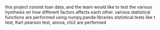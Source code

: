 this project consist loan data, and the team would like to test the various hyothesis on how different factors affects each other.
various statistical functions are performed using numpy,panda libraries
ststistical tests like t test, Karl pearson test, anova, chi2 are performed

